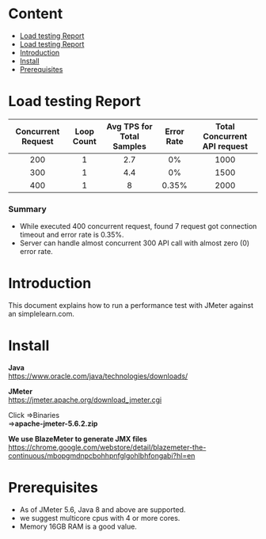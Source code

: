 # Content

- [Load testing Report](https://github.com/imranhasanraaz/jmeter-perfomance-testing#load-testing-report)
- [Load testing Report](https://github.com/imranhasanraaz/jmeter-perfomance-testing#Summary)
- [Introduction](https://github.com/imranhasanraaz/jmeter-perfomance-testing#introduction)  
- [Install](https://github.com/imranhasanraaz/jmeter-perfomance-testingstall)      
- [Prerequisites](https://github.com/imranhasanraaz/jmeter-perfomance-testing#prerequisites)

# Load testing Report

| Concurrent Request  | Loop Count | Avg TPS for Total Samples  | Error Rate | Total Concurrent API request |
|               :---: |      :---: |                      :---: |                        :---: |      :---: |
| 200  | 1  | 2.7  | 0%      | 1000   |
| 300  | 1  |  4.4     | 0%      | 1500   |
| 400  | 1  |  8    | 0.35%   | 2000   |


### Summary
- While executed 400 concurrent request, found  7 request got connection timeout and error rate is 0.35%.
- Server can handle almost concurrent 300 API call with almost zero (0) error rate.


# Introduction

This document explains how to run a performance test with JMeter against an simplelearn.com.

# Install

**Java**  
https://www.oracle.com/java/technologies/downloads/

**JMeter**  
https://jmeter.apache.org/download_jmeter.cgi  

Click =>Binaries    
=>**apache-jmeter-5.6.2.zip**

**We use BlazeMeter to generate JMX files**    
https://chrome.google.com/webstore/detail/blazemeter-the-continuous/mbopgmdnpcbohhpnfglgohlbhfongabi?hl=en

# Prerequisites
- As of JMeter 5.6, Java 8 and above are supported.
- we suggest  multicore cpus with 4 or more cores.
- Memory 16GB RAM is a good value.
